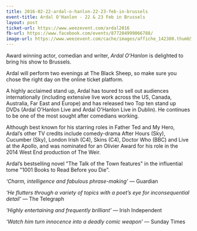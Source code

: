 ```yaml
---
title: 2016-02-22-ardal-o-hanlon-22-23-feb-in-brussels
event-title: Ardal O'Hanlon - 22 & 23 Feb in Brussels
layout: post
ticket-url: https://www.weezevent.com/ardal2016
fb-url: https://www.facebook.com/events/877204999066788/
image-url: https://www.weezevent.com/cache/images/affiche_142380.thumb53700.1447847980.jpg
---
```


Award winning actor, comedian and writer, *Ardal O’Hanlon* is delighted to bring his show to Brussels.

Ardal will perform two evenings at The Black Sheep, so make sure you chose the right day on the online ticket platform.

A highly acclaimed stand up, Ardal has toured to sell out audiences internationally (including extensive live work across the US, Canada, Australia, Far East and Europe) and has released two Top ten stand up DVDs (Ardal O’Hanlon Live and Ardal O'Hanlon Live in Dublin). He continues to be one of the most sought after comedians working.

Although best known for his starring roles in Father Ted and My Hero, Ardal’s other TV credits include comedy-drama After Hours (Sky), Cucumber (Sky), London Irish (C4), Skins (C4), Doctor Who (BBC) and Live at the Apollo, and was nominated for an Olivier Award for his role in the 2014 West End production of The Weir.

Ardal’s bestselling novel "The Talk of the Town features" in the influential tome "1001 Books to Read Before you Die".

_‘Charm, intelligence and fabulous phrase-making’_ &mdash; Guardian  

_‘He flutters through a variety of topics with a poet’s eye for inconsequential detail’_ &mdash; The Telegraph  

_‘Highly entertaining and frequently brilliant’_ &mdash; Irish Independent  

_‘Watch him turn innocence into a deadly comic weapon’_ &mdash; Sunday Times